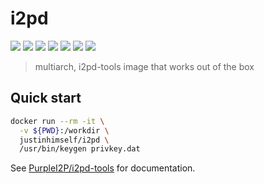 # i2pd

![](https://img.shields.io/badge/x86-9cf)
![](https://img.shields.io/badge/x86_64-red)
![](https://img.shields.io/badge/ARM_64-ff69b4)
![](https://img.shields.io/badge/ARM_v7-yellow)
![](https://img.shields.io/badge/ARM_v6-green)
![](https://img.shields.io/badge/PowerPC_64_le-blueviolet)
![](https://img.shields.io/badge/IBM_Z-blue)

> multiarch, i2pd-tools image that works out of the box

## Quick start

```bash
docker run --rm -it \
  -v ${PWD}:/workdir \
  justinhimself/i2pd \
  /usr/bin/keygen privkey.dat
```

See [PurpleI2P/i2pd-tools](https://github.com/PurpleI2P/i2pd-tools) for documentation.
